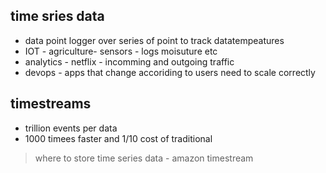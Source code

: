 ## time sries data

* data point logger over series of point to track datatempeatures
* IOT - agriculture- sensors - logs moisuture etc
* analytics - netflix - incomming and outgoing traffic
* devops - apps that change accoriding to users need to scale correctly

## timestreams
* trillion events per data
* 1000 timees faster and 1/10 cost of traditional

>where to store time series data - amazon timestream